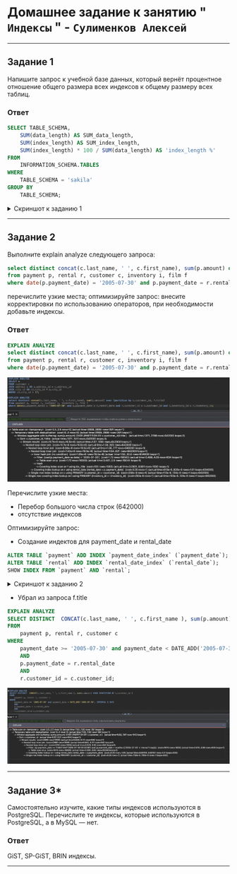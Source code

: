 # Домашнее задание к занятию " `Индексы` " - `Сулименков Алексей`

---

## Задание 1

Напишите запрос к учебной базе данных, который вернёт процентное отношение общего размера всех индексов к общему размеру всех таблиц.

### Ответ

```SQL
SELECT TABLE_SCHEMA,
    SUM(data_length) AS SUM_data_length,
    SUM(index_length) AS SUM_index_length,
    SUM(index_length) * 100 / SUM(data_length) AS 'index_length %'
FROM
    INFORMATION_SCHEMA.TABLES
WHERE
    TABLE_SCHEMA = 'sakila'
GROUP BY
    TABLE_SCHEMA;
```

<details> <summary>Скриншот к заданию 1</summary>

![task1](https://github.com/biparasite/DB-12-05HW/blob/main/task_1.png "task1")

</details>

---

## Задание 2

Выполните explain analyze следующего запроса:

```SQL
select distinct concat(c.last_name, ' ', c.first_name), sum(p.amount) over (partition by c.customer_id, f.title)
from payment p, rental r, customer c, inventory i, film f
where date(p.payment_date) = '2005-07-30' and p.payment_date = r.rental_date and r.customer_id = c.customer_id and i.inventory_id = r.inventory_id
```

перечислите узкие места;
оптимизируйте запрос: внесите корректировки по использованию операторов, при необходимости добавьте индексы.

### Ответ

```SQL
EXPLAIN ANALYZE
select distinct concat(c.last_name, ' ', c.first_name), sum(p.amount) over (partition by c.customer_id, f.title)
from payment p, rental r, customer c, inventory i, film f
where date(p.payment_date) = '2005-07-30' and p.payment_date = r.rental_date and r.customer_id = c.customer_id and i.inventory_id = r.inventory_id;
```

![task2](https://github.com/biparasite/DB-12-05HW/blob/main/task_2.1.png "task2")

Перечислите узкие места:

- Перебор большого числа строк (642000)
- отсутствие индексов

Оптимизируйте запрос:

- Создание индектов для payment_date и rental_date

```SQL
ALTER TABLE `payment` ADD INDEX `payment_date_index` (`payment_date`);
ALTER TABLE `rental` ADD INDEX `rental_date_index` (`rental_date`);
SHOW INDEX FROM `payment` AND `rental`;
```

<details> <summary>Скриншот к заданию 2</summary>

![task2](https://github.com/biparasite/DB-12-05HW/blob/main/task_2.2.png "task2")

</details>

- Убрал из запроса f.title

```SQL
EXPLAIN ANALYZE
SELECT DISTINCT  CONCAT(c.last_name, ' ', c.first_name ), sum(p.amount) OVER (PARTITION BY c.customer_id )
FROM
    payment p, rental r, customer c
WHERE
    payment_date >= '2005-07-30' and payment_date < DATE_ADD('2005-07-30', INTERVAL 1 DAY)
    AND
    p.payment_date = r.rental_date
    AND
    r.customer_id = c.customer_id;
```

![task2](https://github.com/biparasite/DB-12-05HW/blob/main/task_2.3.png "task2")

---

## Задание 3\*

Самостоятельно изучите, какие типы индексов используются в PostgreSQL. Перечислите те индексы, которые используются в PostgreSQL, а в MySQL — нет.

### Ответ

GiST, SP-GiST, BRIN индексы.

---
